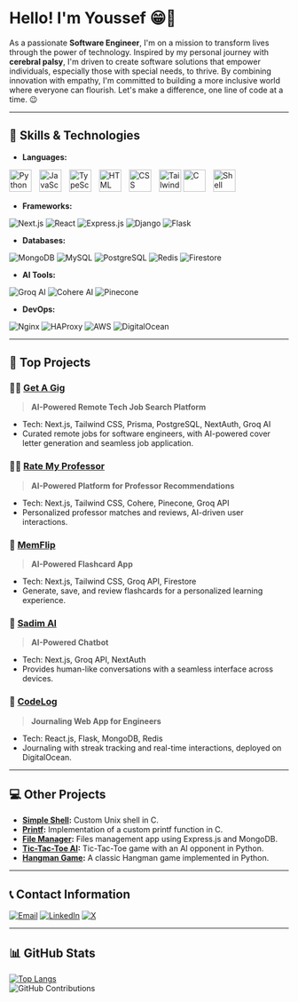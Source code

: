 # Hello! I'm Youssef 😁🍁

As a passionate **Software Engineer**, I'm on a mission to transform lives through the power of technology. Inspired by my personal journey with **cerebral palsy**, I'm driven to create software solutions that empower individuals, especially those with special needs, to thrive. By combining innovation with empathy, I'm committed to building a more inclusive world where everyone can flourish. Let's make a difference, one line of code at a time. 😉

---

## 🚀 Skills & Technologies

- **Languages:**

<img src="https://cdn.jsdelivr.net/gh/devicons/devicon/icons/python/python-original.svg" alt="Python" width="40" height="40" style="display: inline; margin-right: 10px;"/>  <img src="https://cdn.jsdelivr.net/gh/devicons/devicon/icons/javascript/javascript-original.svg" alt="JavaScript" width="40" height="40" style="display: inline-block; margin-right: 10px;"/>
<img src="https://cdn.jsdelivr.net/gh/devicons/devicon/icons/typescript/typescript-original.svg" alt="TypeScript" width="40" height="40" style="display: inline-block; margin-right: 10px;"/>
<img src="https://cdn.jsdelivr.net/gh/devicons/devicon/icons/html5/html5-original.svg" alt="HTML" width="40" height="40" style="display: inline-block; margin-right: 10px;"/>
<img src="https://cdn.jsdelivr.net/gh/devicons/devicon/icons/css3/css3-original.svg" alt="CSS" width="40" height="40" style="display: inline-block; margin-right: 10px;"/>
<img src="https://cdn.jsdelivr.net/gh/devicons/devicon/icons/tailwindcss/tailwindcss-original.svg" alt="Tailwind CSS" width="40" height="40" style="display: inline-block;"/>
<img src="https://cdn.jsdelivr.net/gh/devicons/devicon/icons/c/c-original.svg" alt="C" width="40" height="40" style="display: inline-block; margin-right: 10px;"/>
<img src="https://cdn.jsdelivr.net/gh/devicons/devicon/icons/bash/bash-original.svg" alt="Shell" width="40" height="40" style="display: inline-block;"/>

- **Frameworks:**

![Next.js](https://img.shields.io/badge/Next.js-000000?style=for-the-badge&logo=nextdotjs&logoColor=white)
![React](https://img.shields.io/badge/React-20232A?style=for-the-badge&logo=react&logoColor=61DAFB)
![Express.js](https://img.shields.io/badge/Express.js-404D59?style=for-the-badge)
![Django](https://img.shields.io/badge/Django-092E20?style=for-the-badge&logo=django&logoColor=white)
![Flask](https://img.shields.io/badge/Flask-000000?style=for-the-badge&logo=flask&logoColor=white)

- **Databases:**

![MongoDB](https://img.shields.io/badge/MongoDB-4EA94B?style=for-the-badge&logo=mongodb&logoColor=white)
![MySQL](https://img.shields.io/badge/MySQL-00758F?style=for-the-badge&logo=mysql&logoColor=white)
![PostgreSQL](https://img.shields.io/badge/PostgreSQL-4169E1?style=for-the-badge&logo=postgresql&logoColor=white)
![Redis](https://img.shields.io/badge/Redis-DC382D?style=for-the-badge&logo=redis&logoColor=white)
![Firestore](https://img.shields.io/badge/Firestore-FFCA28?style=for-the-badge&logo=firebase&logoColor=white)

- **AI Tools:**

![Groq AI](https://img.shields.io/badge/Groq_AI-4285F4?style=for-the-badge&logo=google&logoColor=white)
![Cohere AI](https://img.shields.io/badge/Cohere_AI-EC1C24?style=for-the-badge&logo=ai)
![Pinecone](https://img.shields.io/badge/Pinecone-2688FF?style=for-the-badge&logo=pinecone&logoColor=white)

- **DevOps:**

![Nginx](https://img.shields.io/badge/Nginx-009639?style=for-the-badge&logo=nginx&logoColor=white)
![HAProxy](https://img.shields.io/badge/HAProxy-0000F2?style=for-the-badge)
![AWS](https://img.shields.io/badge/AWS-orange?style=for-the-badge&logo=amazon&logoColor=white)
![DigitalOcean](https://img.shields.io/badge/DigitalOcean-0080FF?style=for-the-badge&logo=digitalocean&logoColor=white)

---

## 🌠 Top Projects

### 👨‍💻 [Get A Gig](https://get-a-gig.vercel.app)
> **AI-Powered Remote Tech Job Search Platform**

- Tech: Next.js, Tailwind CSS, Prisma, PostgreSQL, NextAuth, Groq AI 
- Curated remote jobs for software engineers, with AI-powered cover letter generation and seamless job application.

### 👨‍🏫 [Rate My Professor](https://rate-my-professor-murex.vercel.app) 
> **AI-Powered Platform for Professor Recommendations**
- Tech: Next.js, Tailwind CSS, Cohere, Pinecone, Groq API  
- Personalized professor matches and reviews, AI-driven user interactions.

### 📘 [MemFlip](https://mem-flip.live) 
> **AI-Powered Flashcard App**  
- Tech: Next.js, Tailwind CSS, Groq API, Firestore  
- Generate, save, and review flashcards for a personalized learning experience.

### 🤖 [Sadim AI](https://sadim-ai.com)
> **AI-Powered Chatbot**  
- Tech: Next.js, Groq API, NextAuth  
- Provides human-like conversations with a seamless interface across devices.

### 📝 [CodeLog](https://code-log.site)
> **Journaling Web App for Engineers**  
- Tech: React.js, Flask, MongoDB, Redis  
- Journaling with streak tracking and real-time interactions, deployed on DigitalOcean.

---

## 💻 Other Projects

- **[Simple Shell](https://github.com/Chareeef/simple_shell):** Custom Unix shell in C.
- **[Printf](https://github.com/Chareeef/printf):** Implementation of a custom printf function in C.
- **[File Manager](https://github.com/Chareeef/alx-files_manager):** Files management app using Express.js and MongoDB.
- **[Tic-Tac-Toe AI](https://github.com/Chareeef/tic-tac-toe_AI):** Tic-Tac-Toe game with an AI opponent in Python.
- **[Hangman Game](https://github.com/Chareeef/Hangman_Game):** A classic Hangman game implemented in Python.

---

## 📞 Contact Information

[![Email](https://img.shields.io/badge/Email-D14836?style=for-the-badge&logo=gmail&logoColor=white)](mailto:youssef.charif.h@gmail.com) 
[![LinkedIn](https://img.shields.io/badge/LinkedIn-0A66C2?style=for-the-badge&logo=linkedin&logoColor=white)](https://www.linkedin.com/in/youssef-charif-hamidi) 
[![X](https://img.shields.io/badge/X-000000?style=for-the-badge&logo=x&logoColor=white)](https://x.com/YoussefCharifH2)

---

## 📊 GitHub Stats

[![Top Langs](https://github-readme-stats.vercel.app/api/top-langs/?username=Chareeef&layout=compact)](https://github.com/Chareeef)  
![GitHub Contributions](https://github-readme-streak-stats.herokuapp.com/?user=Chareeef)
